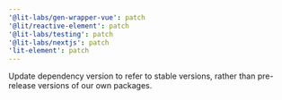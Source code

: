 ```yaml
---
'@lit-labs/gen-wrapper-vue': patch
'@lit/reactive-element': patch
'@lit-labs/testing': patch
'@lit-labs/nextjs': patch
'lit-element': patch
---
```


Update dependency version to refer to stable versions, rather than pre-release versions of our own packages.

